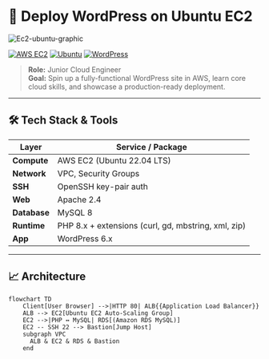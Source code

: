 # 🚀 Deploy WordPress on Ubuntu EC2
![Ec2-ubuntu-graphic](https://github.com/user-attachments/assets/5b264806-9dfb-44e1-967e-50a504a064f3)

<a href="https://img.shields.io/badge/AWS-EC2-orange"><img src="https://img.shields.io/badge/AWS-EC2-orange" alt="AWS EC2"/></a>
  <a href="https://img.shields.io/badge/Linux-Ubuntu-blue"><img src="https://img.shields.io/badge/Linux-Ubuntu-blue" alt="Ubuntu"/></a>
  <a href="https://img.shields.io/badge/CMS-WordPress-blueviolet"><img src="https://img.shields.io/badge/CMS-WordPress-blueviolet" alt="WordPress"/></a>

> **Role:** Junior Cloud Engineer  
> **Goal:** Spin up a fully-functional WordPress site in AWS, learn core cloud skills, and showcase a production-ready deployment.

---

## 🛠️ Tech Stack & Tools

| Layer        | Service / Package            |
|--------------|------------------------------|
| **Compute**  | AWS EC2 (Ubuntu 22.04 LTS)   |
| **Network**  | VPC, Security Groups         |
| **SSH**      | OpenSSH key-pair auth        |
| **Web**      | Apache 2.4                   |
| **Database** | MySQL 8                      |
| **Runtime**  | PHP 8.x + extensions (curl, gd, mbstring, xml, zip) |
| **App**      | WordPress 6.x                |

---

## 📈 Architecture

```mermaid
flowchart TD
    Client[User Browser] -->|HTTP 80| ALB{{Application Load Balancer}}
    ALB --> EC2[Ubuntu EC2 Auto-Scaling Group]
    EC2 -->|PHP ↔ MySQL| RDS[(Amazon RDS MySQL)]
    EC2 -- SSH 22 --> Bastion[Jump Host]
    subgraph VPC
      ALB & EC2 & RDS & Bastion
    end
```
